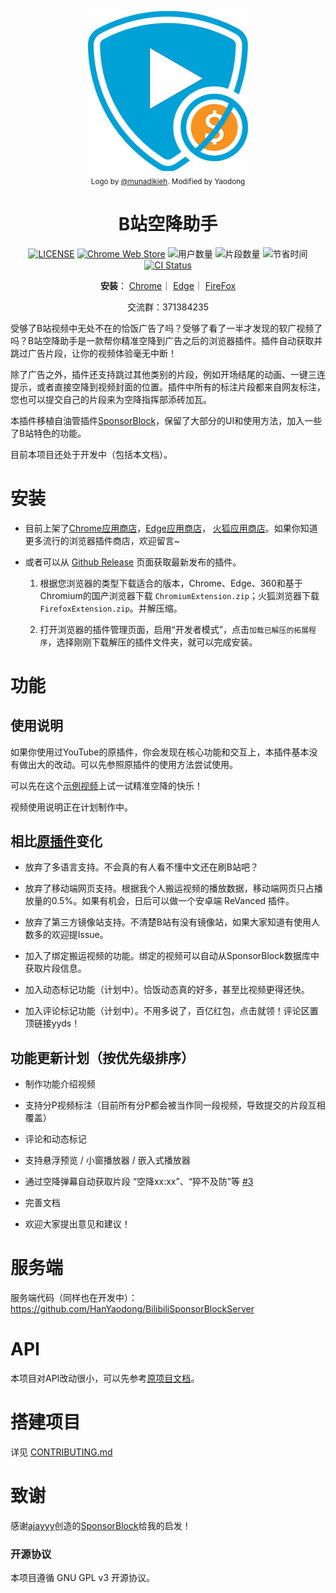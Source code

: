 <p align="center">
  <a href="https://sponsor.ajay.app"><img src="public/icons/LogoSponsorBlocker256px.png" alt="Logo"></img></a>

  <br/>
  <sub>Logo by <a href="https://github.com/munadikieh">@munadikieh</a>. Modified by Yaodong</sub>
</p>

<h1 align="center">B站空降助手</h1>

<div align="center">

  [![LICENSE](https://img.shields.io/github/license/HanYaodong/BilibiliSponsorBlock)](LICENSE)
  [![Chrome Web Store](https://img.shields.io/chrome-web-store/v/eaoelafamejbnggahofapllmfhlhajdd?label=Chrome%20%E6%8F%92%E4%BB%B6%E5%95%86%E5%BA%97)](https://chrome.google.com/webstore/detail/eaoelafamejbnggahofapllmfhlhajdd)
  ![用户数量](https://img.shields.io/badge/dynamic/json?url=http%3A%2F%2F47.103.74.95%2Fapi%2FgetTotalStats&query=activeUsers&suffix=%E4%BA%BA&label=%E7%94%A8%E6%88%B7&color=green&cacheSeconds=3600)
  ![片段数量](https://img.shields.io/badge/dynamic/json?url=http%3A%2F%2F47.103.74.95%2Fapi%2FgetTotalStats&query=totalSubmissions&label=%E6%8F%90%E4%BA%A4%E7%9A%84%E7%89%87%E6%AE%B5%E6%95%B0%E9%87%8F&color=red&cacheSeconds=3600)
  ![节省时间](https://img.shields.io/badge/dynamic/json?url=http%3A%2F%2F47.103.74.95%2Fapi%2FgetTotalStats&query=minutesSaved&suffix=%E5%88%86%E9%92%9F&label=%E5%85%B1%E8%8A%82%E7%9C%81&color=orange&cacheSeconds=3600)
  [![CI Status](https://img.shields.io/github/actions/workflow/status/HanYaodong/BilibiliSponsorBlock/ci.yml)](https://github.com/HanYaodong/BilibiliSponsorBlock/actions/workflows/ci.yml)

</div>

<p align="center">
  <b>安装</b>：
  <a href="https://chromewebstore.google.com/detail/eaoelafamejbnggahofapllmfhlhajdd">Chrome</a>｜
  <a href="https://microsoftedge.microsoft.com/addons/detail/khkeolgobhdoloioehjgfpobjnmagfha">Edge</a>｜
  <a href="https://addons.mozilla.org/firefox/addon/bilisponsorblock/">FireFox</a>
</p>

<p align="center">
  <span>交流群：371384235</span>
</p>

受够了B站视频中无处不在的恰饭广告了吗？受够了看了一半才发现的软广视频了吗？B站空降助手是一款帮你精准空降到广告之后的浏览器插件。插件自动获取并跳过广告片段，让你的视频体验毫无中断！

除了广告之外，插件还支持跳过其他类别的片段，例如开场结尾的动画、一键三连提示，或者直接空降到视频封面的位置。插件中所有的标注片段都来自网友标注，您也可以提交自己的片段来为空降指挥部添砖加瓦。

本插件移植自油管插件[SponsorBlock](https://github.com/ajayyy/SponsorBlock)，保留了大部分的UI和使用方法，加入一些了B站特色的功能。

目前本项目还处于开发中（包括本文档）。

# 安装

- 目前上架了[Chrome应用商店](https://chromewebstore.google.com/detail/eaoelafamejbnggahofapllmfhlhajdd)，[Edge应用商店](https://microsoftedge.microsoft.com/addons/detail/khkeolgobhdoloioehjgfpobjnmagfha)， [火狐应用商店](https://addons.mozilla.org/en-US/firefox/addon/bilisponsorblock/)。如果你知道更多流行的浏览器插件商店，欢迎留言~

- 或者可以从 [Github Release](https://github.com/HanYaodong/BilibiliSponsorBlock/releases/latest) 页面获取最新发布的插件。

  1. 根据您浏览器的类型下载适合的版本，Chrome、Edge、360和基于Chromium的国产浏览器下载 `ChromiumExtension.zip`；火狐浏览器下载`FirefoxExtension.zip`。并解压缩。

  1. 打开浏览器的插件管理页面，启用“开发者模式”，点击`加载已解压的拓展程序`，选择刚刚下载解压的插件文件夹，就可以完成安装。


# 功能

## 使用说明

如果你使用过YouTube的原插件，你会发现在核心功能和交互上，本插件基本没有做出大的改动。可以先参照原插件的使用方法尝试使用。

可以先在这个[示例视频](https://www.bilibili.com/video/BV1Km42177kz/)上试一试精准空降的快乐！

视频使用说明正在计划制作中。

## 相比[原插件](https://github.com/ajayyy/SponsorBlock)变化

- 放弃了多语言支持。不会真的有人看不懂中文还在刷B站吧？

- 放弃了移动端网页支持。根据我个人搬运视频的播放数据，移动端网页只占播放量的0.5%。如果有机会，日后可以做一个安卓端 ReVanced 插件。

- 放弃了第三方镜像站支持。不清楚B站有没有镜像站，如果大家知道有使用人数多的欢迎提Issue。

- 加入了绑定搬运视频的功能。绑定的视频可以自动从SponsorBlock数据库中获取片段信息。

- 加入动态标记功能（计划中）。恰饭动态真的好多，甚至比视频更得还快。

- 加入评论标记功能（计划中）。不用多说了，百亿红包，点击就领！评论区置顶链接yyds！


## 功能更新计划（按优先级排序）

- 制作功能介绍视频

- 支持分P视频标注（目前所有分P都会被当作同一段视频，导致提交的片段互相覆盖）

- 评论和动态标记

- 支持悬浮预览 / 小窗播放器 / 嵌入式播放器

- 通过空降弹幕自动获取片段 “空降xx:xx”、“猝不及防”等 [#3](https://github.com/HanYaodong/BilibiliSponsorBlock/issues/3)

- 完善文档

- 欢迎大家提出意见和建议！


# 服务端

服务端代码（同样也在开发中）：https://github.com/HanYaodong/BilibiliSponsorBlockServer

# API

本项目对API改动很小，可以先参考[原项目文档](https://wiki.sponsor.ajay.app/w/API_Docs)。

# 搭建项目

详见 [CONTRIBUTING.md](CONTRIBUTING.md)

# 致谢

感谢[ajayyy](https://github.com/ajayyy)创造的[SponsorBlock](https://github.com/ajayyy/SponsorBlock)给我的启发！

### 开源协议

本项目遵循 GNU GPL v3 开源协议。
